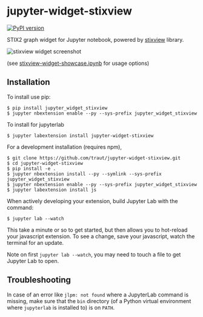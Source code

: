 jupyter-widget-stixview
=======================

[![PyPI version](https://badge.fury.io/py/jupyter-widget-stixview.svg)](https://badge.fury.io/py/jupyter-widget-stixview)

STIX2 graph widget for Jupyter notebook, powered by [stixview](https://github.com/traut/stixview) library.


![stixview widget screenshot](https://raw.githubusercontent.com/traut/jupyter-widget-stixview/master/screen.png)

(see [stixview-widget-showcase.ipynb](https://nbviewer.ipython.org/github/traut/jupyter-widget-stixview/blob/master/stixview-widget-showcase.ipynb) for usage options)


Installation
------------

To install use pip:

    $ pip install jupyter_widget_stixview
    $ jupyter nbextension enable --py --sys-prefix jupyter_widget_stixview

To install for jupyterlab

    $ jupyter labextension install jupyter-widget-stixview

For a development installation (requires npm),

    $ git clone https://github.com/traut/jupyter-widget-stixview.git
    $ cd jupyter-widget-stixview
    $ pip install -e .
    $ jupyter nbextension install --py --symlink --sys-prefix jupyter_widget_stixview
    $ jupyter nbextension enable --py --sys-prefix jupyter_widget_stixview
    $ jupyter labextension install js

When actively developing your extension, build Jupyter Lab with the command:

    $ jupyter lab --watch

This take a minute or so to get started, but then allows you to hot-reload your javascript extension.
To see a change, save your javascript, watch the terminal for an update.

Note on first `jupyter lab --watch`, you may need to touch a file to get Jupyter Lab to open.

Troubleshooting
---------------
In case of an error like `jlpm: not found` where a JupyterLab command is
missing, make sure that the `bin` directory (of a Python virtual environment
where `jupyterlab` is installed to) is on `PATH`.
